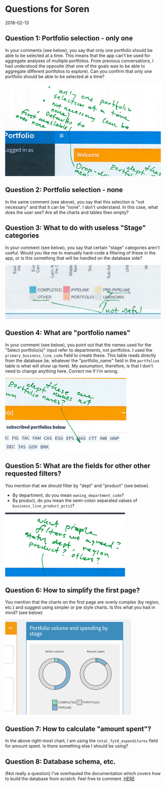 # Questions for Soren
2018-02-13

## Question 1: Portfolio selection - only one

In your comments (see below), you say that only one portfolio should be able to be selected at a time. This means that the app can't be used for aggregate analyses of multiple portfolios. From previous conversations, I had understood the opposite (that one of the goals was to be able to aggregate different portfolios to explore). Can you confirm that only one portfolio should be able to be selected at a time?

![](img2/Selection_001.png)

## Question 2: Portfolio selection - none

In the same comment (see above), you say that this selection is "not necessary" and that it can be "none". I don't understand. In this case, what does the user see? Are all the charts and tables then empty?

## Question 3: What to do with useless "Stage" categories

In your comment (see below), you say that certain "stage" categories aren't useful. Would you like me to manually hard-code a filtering of these in the app, or is this something that will be handled on the database side?

![](img2/Selection_002.png)

## Question 4: What are "portfolio names"

In your comment (see below), you point out that the names used for the "Select portfolio(s)" input refer to departments, not portfolios. I used the `primary_business_line_code` field to create these. This table reads directly from  the database (ie, whatever the "portfolio_name" field in the `portfolios` table is what will show up here). My assumption, therefore, is that I don't need to change anything here. Correct me if I'm wrong.

![](img2/Selection_005.png)



## Question 5: What are the fields for other other requested filters?

You mention that we should filter by "dept" and "product" (see below).
- By department, do you mean `owning_department_code`?
- By product, do you mean the semi-colon separated values of `business_line_product_pcts1`?

![](img2/Selection_004.png)

## Question 6: How to simplify the first page?

You mention that the charts on the first page are overly complex (by region, etc.) and suggest using simpler or pie style charts. Is this what you had in mind?  (see below)

![](img2/Selection_007.png)

## Question 7: How to calculate "amount spent"?  
 
In the above right-most chart, I am using the `total_fytd_expenditures` field for amount spent. Is there something else I should be using?

## Question 8: Database schema, etc.

(Not really a question) I've overhauled the documentation which covers how to build the database from scratch. Feel free to comment. [HERE](https://github.com/databrew/portfoliodash/tree/feature/mid_february#portfolio-dashboard)

